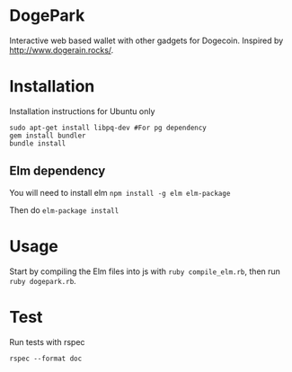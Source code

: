 # DogePark

Interactive web based wallet with other gadgets for Dogecoin. Inspired by http://www.dogerain.rocks/.

# Installation

Installation instructions for Ubuntu only
```
sudo apt-get install libpq-dev #For pg dependency
gem install bundler
bundle install
```

## Elm dependency

You will need to install elm
`npm install -g elm elm-package`

Then do `elm-package install`

# Usage

Start by compiling the Elm files into js with `ruby compile_elm.rb`, then run `ruby dogepark.rb`.

# Test

Run tests with rspec
```
rspec --format doc
```
